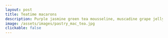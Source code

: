 ```yaml
---
layout: post
title: Teatime macarons
description: Purple jasmine green tea mousseline, muscadine grape jelly
image: /assets/images/pastry_mac_tea.jpg
clickable: false
---
```

